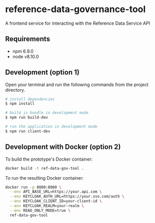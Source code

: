 # reference-data-governance-tool
A frontend service for interacting with the Reference Data Service API

## Requirements
* npm 6.9.0
* node v8.10.0

## Development (option 1)
Open your terminal and run the following commands from the project directory.

```bash
# install dependencies
$ npm install

# build js bundle in development mode
$ npm run build-dev

# run the application in development mode
$ npm run client-dev
```

## Development with Docker (option 2)

To build the prototype's Docker container:

```bash
docker build -t ref-data-gov-tool .
```

To run the resulting Docker container:

```bash
docker run -p 8080:8080 \
  --env API_BASE_URL=https://your.api.com \
  --env KEYCLOAK_AUTH_URL=https://your.sso.com/auth \
  --env KEYCLOAK_CLIENT_ID=your-client-id \
  --env KEYCLOAK_REALM=your-realm \
  --env READ_ONLY_MODE=true \
  ref-data-gov-tool
```
